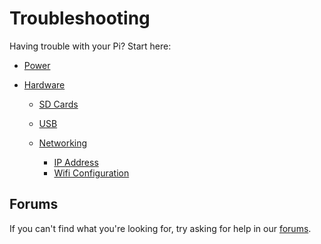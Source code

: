 # Troubleshooting

Having trouble with your Pi? Start here:

- [Power](power.md)

- [Hardware](hardware/README.md)
    - [SD Cards](hardware/sd-cards.md)

    - [USB](hardware/usb.md)

    - [Networking](hardware/networking/README.md)
        - [IP Address](hardware/networking/ip-address.md)
        - [Wifi Configuration](hardware/networking/wifi-config.md)

## Forums

If you can't find what you're looking for, try asking for help in our [forums](http://www.raspberrypi.org/forums/).
